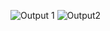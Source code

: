
![Output 1](https://user-images.githubusercontent.com/102645146/164725544-177b5538-d3f7-49a2-a626-164beeea93e8.jpeg)
![Output2](https://user-images.githubusercontent.com/102645146/164725574-7f4b598f-2edd-4462-8d92-682983f15b10.jpeg)
